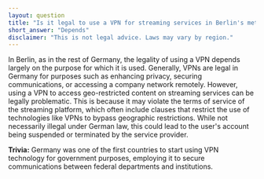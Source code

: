 ```yaml
---
layout: question
title: "Is it legal to use a VPN for streaming services in Berlin's metropolitan area?"
short_answer: "Depends"
disclaimer: "This is not legal advice. Laws may vary by region."
---
```


In Berlin, as in the rest of Germany, the legality of using a VPN depends largely on the purpose for which it is used. Generally, VPNs are legal in Germany for purposes such as enhancing privacy, securing communications, or accessing a company network remotely. However, using a VPN to access geo-restricted content on streaming services can be legally problematic. This is because it may violate the terms of service of the streaming platform, which often include clauses that restrict the use of technologies like VPNs to bypass geographic restrictions. While not necessarily illegal under German law, this could lead to the user's account being suspended or terminated by the service provider.

**Trivia:** Germany was one of the first countries to start using VPN technology for government purposes, employing it to secure communications between federal departments and institutions.
